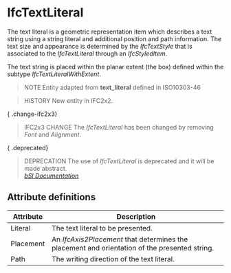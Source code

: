 IfcTextLiteral
==============
The text literal is a geometric representation item which describes a text
string using a string literal and additional position and path information.
The text size and appearance is determined by the _IfcTextStyle_ that is
associated to the _IfcTextLiteral_ through an _IfcStyledItem_.  
  
The text string is placed within the planar extent (the box) defined within
the subtype _IfcTextLiteralWithExtent_.  
  
> NOTE  Entity adapted from **text_literal** defined in ISO10303-46  
  
> HISTORY  New entity in IFC2x2.  
  
{ .change-ifc2x3}  
> IFC2x3 CHANGE  The _IfcTextLiteral_ has been changed by removing _Font_ and
> _Alignment_.  
  
{ .deprecated}  
> DEPRECATION  The use of _IfcTextLiteral_ is deprecated and it will be made
> abstract.  
[ _bSI
Documentation_](https://standards.buildingsmart.org/IFC/DEV/IFC4_2/FINAL/HTML/schema/ifcpresentationdefinitionresource/lexical/ifctextliteral.htm)


Attribute definitions
---------------------
| Attribute   | Description                                                                                   |
|-------------|-----------------------------------------------------------------------------------------------|
| Literal     | The text literal to be presented.                                                             |
| Placement   | An _IfcAxis2Placement_ that determines the placement and orientation of the presented string. |
| Path        | The writing direction of the text literal.                                                    |

